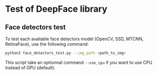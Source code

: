 # Test of DeepFace library

## Face detectors test

To test each available face detectors model (OpenCV, SSD, MTCNN, RetinaFace), use the following command:

```bash
python3 face_detectors_test.py --img_path <path_to_img>
```

This script take an optionnal command `--use_cpu` if you want to use CPU instead of GPU (default).